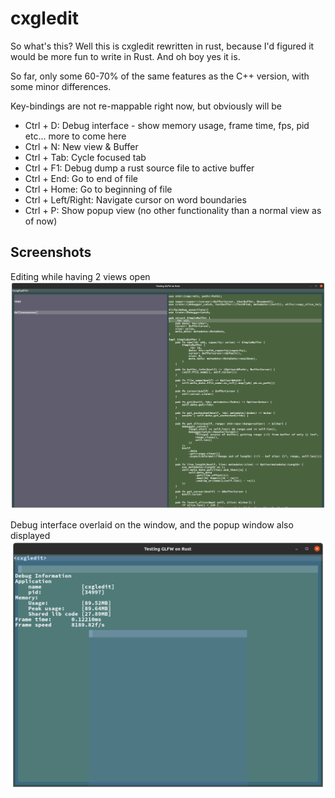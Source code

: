 # cxgledit
So what's this? Well this is cxgledit rewritten in rust, because I'd figured it would be more fun to write in Rust. And oh boy yes it is.

So far, only some 60-70% of the same features as the C++ version, with some minor differences.


Key-bindings are not re-mappable right now, but obviously will be
- Ctrl + D:             Debug interface - show memory usage, frame time, fps, pid etc... more to come here
- Ctrl + N:             New view & Buffer
- Ctrl + Tab:           Cycle focused tab
- Ctrl + F1:            Debug dump a rust source file to active buffer
- Ctrl + End:           Go to end of file
- Ctrl + Home:          Go to beginning of file
- Ctrl + Left/Right:    Navigate cursor on word boundaries
- Ctrl + P:             Show popup view (no other functionality than a normal view as of now)

## Screenshots

Editing while having 2 views open
![How regular editing looks right now](editing.png)

Debug interface overlaid on the window, and the popup window also displayed
![How regular editing looks right now](debug_interface_and_popup.png)